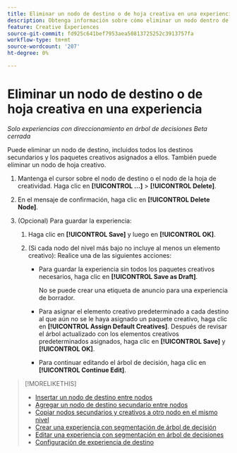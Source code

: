 ```yaml
---
title: Eliminar un nodo de destino o de hoja creativa en una experiencia
description: Obtenga información sobre cómo eliminar un nodo dentro de una experiencia.
feature: Creative Experiences
source-git-commit: fd925c641bef7953aea50813725252c3913757fa
workflow-type: tm+mt
source-wordcount: '207'
ht-degree: 0%

---
```


# Eliminar un nodo de destino o de hoja creativa en una experiencia

*Solo experiencias con direccionamiento en árbol de decisiones*
*Beta cerrada*

Puede eliminar un nodo de destino, incluidos todos los destinos secundarios y los paquetes creativos asignados a ellos. También puede eliminar un nodo de hoja creativo.

<!-- 1. [ways to get to the decision tree] -->

1. Mantenga el cursor sobre el nodo de destino o el nodo de la hoja de creatividad. Haga clic en **[!UICONTROL ...]** > **[!UICONTROL Delete]**.

1. En el mensaje de confirmación, haga clic en **[!UICONTROL Delete Node]**.

1. (Opcional) Para guardar la experiencia:

   1. Haga clic en **[!UICONTROL Save]** y luego en **[!UICONTROL OK]**.

   1. (Si cada nodo del nivel más bajo no incluye al menos un elemento creativo): Realice una de las siguientes acciones:

      * Para guardar la experiencia sin todos los paquetes creativos necesarios, haga clic en **[!UICONTROL Save as Draft]**.

        No se puede crear una etiqueta de anuncio para una experiencia de borrador.

      * Para asignar el elemento creativo predeterminado a cada destino al que aún no se le haya asignado un paquete creativo, haga clic en **[!UICONTROL Assign Default Creatives]**. Después de revisar el árbol actualizado con los elementos creativos predeterminados asignados, haga clic en **[!UICONTROL Save]** y **[!UICONTROL OK]**.

      * Para continuar editando el árbol de decisión, haga clic en **[!UICONTROL Continue Edit]**.

>[!MORELIKETHIS]
>
>* [Insertar un nodo de destino entre nodos](experience-target-node-add-inner.md)
>* [Agregar un nodo de destino secundario entre nodos](experience-target-node-add-sibling.md)
>* [Copiar nodos secundarios y creativos a otro nodo en el mismo nivel](experience-target-node-copy.md)
>* [Crear una experiencia con segmentación de árbol de decisión](experience-create-targeting.md)
>* [Editar una experiencia con segmentación en árbol de decisiones](experience-edit-targeting.md)
>* [Configuración de experiencia de destino](experience-settings-targeting.md)
